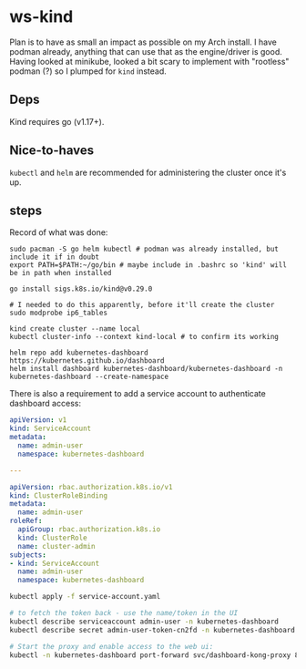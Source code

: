 # ws-kind

Plan is to have as small an impact as possible on my Arch install. I have podman already, anything that can use that as the engine/driver is good. Having looked at minikube, looked a bit scary to implement with "rootless" podman (?) so I plumped for `kind` instead.

## Deps

Kind requires go (v1.17+).

## Nice-to-haves

`kubectl` and `helm` are recommended for administering the cluster once it's up.

## steps

Record of what was done:

```
sudo pacman -S go helm kubectl # podman was already installed, but include it if in doubt
export PATH=$PATH:~/go/bin # maybe include in .bashrc so 'kind' will be in path when installed

go install sigs.k8s.io/kind@v0.29.0

# I needed to do this apparently, before it'll create the cluster
sudo modprobe ip6_tables

kind create cluster --name local
kubectl cluster-info --context kind-local # to confirm its working

helm repo add kubernetes-dashboard https://kubernetes.github.io/dashboard
helm install dashboard kubernetes-dashboard/kubernetes-dashboard -n kubernetes-dashboard --create-namespace
```

There is also a requirement to add a service account to authenticate dashboard access:

```yaml
apiVersion: v1
kind: ServiceAccount
metadata:
  name: admin-user
  namespace: kubernetes-dashboard

---

apiVersion: rbac.authorization.k8s.io/v1
kind: ClusterRoleBinding
metadata:
  name: admin-user
roleRef:
  apiGroup: rbac.authorization.k8s.io
  kind: ClusterRole
  name: cluster-admin
subjects:
- kind: ServiceAccount
  name: admin-user
  namespace: kubernetes-dashboard
```

```bash
kubectl apply -f service-account.yaml

# to fetch the token back - use the name/token in the UI
kubectl describe serviceaccount admin-user -n kubernetes-dashboard
kubectl describe secret admin-user-token-cn2fd -n kubernetes-dashboard

# Start the proxy and enable access to the web ui:
kubectl -n kubernetes-dashboard port-forward svc/dashboard-kong-proxy 8443:443 # https://localhost:8443
```
